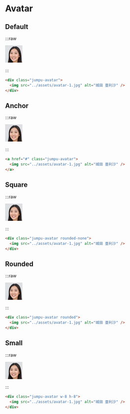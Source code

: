 # Avatar

## Default

:::raw

<div class="jumpu-avatar">
  <img src="../assets/avatar-1.jpg" alt="城田 亜利沙" />
</div>

:::

```html
<div class="jumpu-avatar">
  <img src="../assets/avatar-1.jpg" alt="城田 亜利沙" />
</div>
```

## Anchor

:::raw

<a href="#" class="jumpu-avatar">
  <img src="../assets/avatar-1.jpg" alt="城田 亜利沙" />
</a>

:::

```html
<a href="#" class="jumpu-avatar">
  <img src="../assets/avatar-1.jpg" alt="城田 亜利沙" />
</a>
```

## Square

:::raw

<div class="jumpu-avatar rounded-none">
  <img src="../assets/avatar-1.jpg" alt="城田 亜利沙" />
</div>

:::

```html
<div class="jumpu-avatar rounded-none">
  <img src="../assets/avatar-1.jpg" alt="城田 亜利沙" />
</div>
```

## Rounded

:::raw

<div class="jumpu-avatar rounded">
  <img src="../assets/avatar-1.jpg" alt="城田 亜利沙" />
</div>

:::

```html
<div class="jumpu-avatar rounded">
  <img src="../assets/avatar-1.jpg" alt="城田 亜利沙" />
</div>
```

## Small

:::raw

<div class="jumpu-avatar w-8 h-8">
  <img src="../assets/avatar-1.jpg" alt="城田 亜利沙" />
</div>

:::

```html
<div class="jumpu-avatar w-8 h-8">
  <img src="../assets/avatar-1.jpg" alt="城田 亜利沙" />
</div>
```
